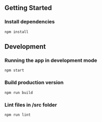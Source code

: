 ## Getting Started

### Install dependencies

```
npm install
```

## Development

### Running the app in development mode

```
npm start
```

### Build production version

```
npm run build
```

### Lint files in /src folder

```
npm run lint
```